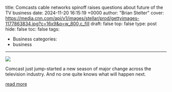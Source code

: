title: Comcasts cable networks spinoff raises questions about future of the TV business
date: 2024-11-20 16:15:19 +0000
author: "Brian Stelter"
cover: https://media.cnn.com/api/v1/images/stellar/prod/gettyimages-1177863834.jpg?c=16x9&q=w_800,c_fill
draft: false
top: false
type: post
hide: false
toc: false
tags:
  - Business
categories:
  - business
---

![](https://media.cnn.com/api/v1/images/stellar/prod/gettyimages-1177863834.jpg?c=16x9&q=w_800,c_fill)

Comcast just jump-started a new season of major change across the television industry. And no one quite knows what will happen next.

[read more](https://www.cnn.com/2024/11/20/business/comcast-cable-spinoff-tv-business/index.html)
